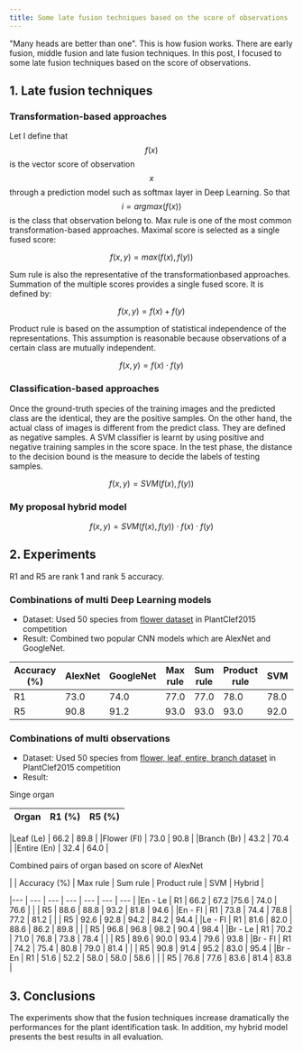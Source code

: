 ```yaml
---
title: Some late fusion techniques based on the score of observations
---
```

"Many heads are better than one". This is how fusion works. There are early fusion, middle fusion and late fusion techniques.
In this post, I focused to  some late fusion techniques based on the score of observations.

## 1. Late fusion techniques

### Transformation-based approaches

Let I define that $$f(x)$$ is the vector score of observation $$x$$ through a prediction model such as softmax layer in Deep Learning.
So that $$i = argmax(f(x))$$ is the class that observation belong to.
Max rule is one of the most common transformation-based approaches. Maximal score is selected as a single fused score:

$$f(x, y) = max(f(x), f(y))$$
 
Sum rule is also the representative of the transformationbased approaches. Summation of the multiple scores provides a single fused score. It is defined by:

$$f(x, y) = f(x) + f(y)$$
 
Product rule is based on the assumption of statistical independence of the representations.
This assumption is reasonable because observations of a certain class are mutually independent.
 
$$f(x, y) = f(x) \cdot f(y)$$

### Classification-based approaches

Once the ground-truth species of the training images and the predicted
class are the identical, they are the positive samples. On
the other hand, the actual class of images is different from
the predict class. They are defined as negative samples. A SVM
classifier is learnt by using positive and negative
training samples in the score space. In the test phase, the
distance to the decision bound is the measure to decide the
labels of testing samples.

$$f(x, y) = SVM(f(x), f(y))$$

### My proposal hybrid model

$$f(x, y) = SVM(f(x), f(y)) \cdot f(x) \cdot f(y)$$

## 2. Experiments

R1 and R5 are rank 1 and rank 5 accuracy.

### Combinations of multi Deep Learning models

* Dataset: Used 50 species from [flower dataset](http://www.imageclef.org/lifeclef/2015/plant) in PlantClef2015 competition
* Result: Combined two popular CNN models which are AlexNet and GoogleNet.

|Accuracy (%) | AlexNet | GoogleNet | Max rule | Sum rule  | Product rule | SVM | Hybrid |
|--- |  --- | --- | --- | --- | --- | --- | --- |
|R1 | 73.0 | 74.0 | 77.0 | 77.0 | 78.0 | 78.0 | 78.2 |
|R5 | 90.8 | 91.2 | 93.0 | 93.0 | 93.0 | 92.0 | 93.0 |


### Combinations of multi observations

* Dataset: Used 50 species from [flower, leaf, entire, branch dataset](http://www.imageclef.org/lifeclef/2015/plant) in PlantClef2015 competition
* Result:

Singe organ

|Organ| R1 (%) | R5 (%) |
|---|---|---|

|Leaf (Le) | 66.2 | 89.8 |
|Flower (Fl) | 73.0 | 90.8 |
|Branch (Br) | 43.2 | 70.4 |
|Entire (En) | 32.4 | 64.0 |

Combined pairs of organ based on score of AlexNet

|     | Accuracy (%) | Max rule | Sum rule | Product rule | SVM  | Hybrid |

|--- |  --- | --- | --- | --- | --- | --- |
|En - Le | R1 | 66.2 | 67.2 |75.6 | 74.0 | 76.6 |
|        | R5 | 88.6 | 88.8 | 93.2 | 81.8 | 94.6 |
|En - Fl | R1 | 73.8 | 74.4 | 78.8 | 77.2 | 81.2 |
|        | R5 | 92.6 | 92.8 | 94.2 | 84.2 | 94.4 |
|Le - Fl | R1 | 81.6 | 82.0 | 88.6 | 86.2 | 89.8 |
|        | R5 | 96.8 | 96.8 | 98.2 | 90.4 | 98.4 |
|Br - Le | R1 | 70.2 | 71.0 | 76.8 | 73.8 | 78.4 |
|        | R5 | 89.6 | 90.0 | 93.4 | 79.6 | 93.8 |
|Br - Fl | R1 | 74.2 | 75.4 | 80.8 | 79.0 | 81.4 |
|        | R5 | 90.8 | 91.4 | 95.2 | 83.0 | 95.4 |
|Br - En | R1 | 51.6 | 52.2 | 58.0 | 58.0 | 58.6 |
|        | R5 | 76.8 | 77.6 | 83.6 | 81.4 | 83.8 |


## 3. Conclusions

The experiments show that the fusion techniques increase dramatically the
performances for the plant identification task. In addition, my hybrid model presents the best results in all
evaluation.